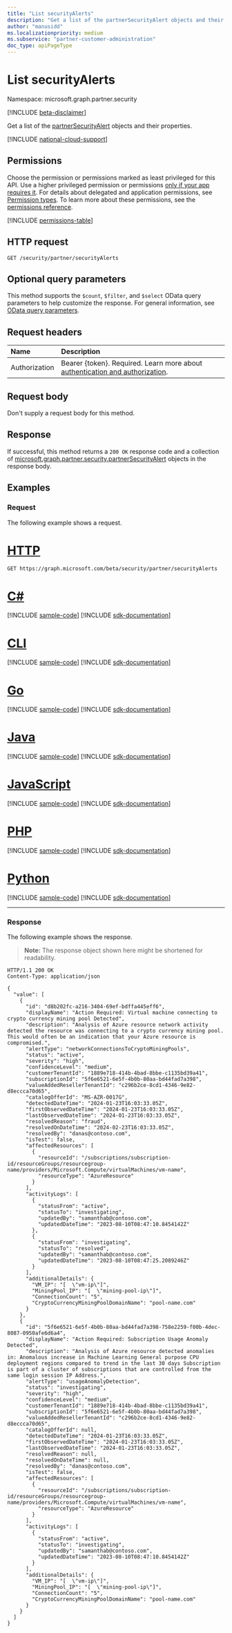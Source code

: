```yaml
---
title: "List securityAlerts"
description: "Get a list of the partnerSecurityAlert objects and their properties."
author: "manusidd"
ms.localizationpriority: medium
ms.subservice: "partner-customer-administration"
doc_type: apiPageType
---
```


# List securityAlerts

Namespace: microsoft.graph.partner.security

[!INCLUDE [beta-disclaimer](../../includes/beta-disclaimer.md)]

Get a list of the [partnerSecurityAlert](../resources/partner-security-partnersecurityalert.md) objects and their properties.

[!INCLUDE [national-cloud-support](../../includes/global-only.md)]

## Permissions

Choose the permission or permissions marked as least privileged for this API. Use a higher privileged permission or permissions [only if your app requires it](/graph/permissions-overview#best-practices-for-using-microsoft-graph-permissions). For details about delegated and application permissions, see [Permission types](/graph/permissions-overview#permission-types). To learn more about these permissions, see the [permissions reference](/graph/permissions-reference).

<!-- { "blockType": "permissions", "name": "partner_security_partnersecurityalert_list_securityalerts" } -->
[!INCLUDE [permissions-table](../includes/permissions/partner-security-partnersecurityalert-list-securityalerts-permissions.md)]

## HTTP request

<!-- {
  "blockType": "ignored"
}
-->
``` http
GET /security/partner/securityAlerts
```

## Optional query parameters

This method supports the `$count`, `$filter`, and `$select` OData query parameters to help customize the response. For general information, see [OData query parameters](/graph/query-parameters).

## Request headers

|Name|Description|
|:---|:---|
|Authorization|Bearer {token}. Required. Learn more about [authentication and authorization](/graph/auth/auth-concepts).|

## Request body

Don't supply a request body for this method.

## Response

If successful, this method returns a `200 OK` response code and a collection of [microsoft.graph.partner.security.partnerSecurityAlert](../resources/partner-security-partnersecurityalert.md) objects in the response body.

## Examples

### Request

The following example shows a request.
# [HTTP](#tab/http)
<!-- {
  "blockType": "request",
  "name": "list_partnersecurityalert"
}
-->
``` http
GET https://graph.microsoft.com/beta/security/partner/securityAlerts
```

# [C#](#tab/csharp)
[!INCLUDE [sample-code](../includes/snippets/csharp/list-partnersecurityalert-csharp-snippets.md)]
[!INCLUDE [sdk-documentation](../includes/snippets/snippets-sdk-documentation-link.md)]

# [CLI](#tab/cli)
[!INCLUDE [sample-code](../includes/snippets/cli/list-partnersecurityalert-cli-snippets.md)]
[!INCLUDE [sdk-documentation](../includes/snippets/snippets-sdk-documentation-link.md)]

# [Go](#tab/go)
[!INCLUDE [sample-code](../includes/snippets/go/list-partnersecurityalert-go-snippets.md)]
[!INCLUDE [sdk-documentation](../includes/snippets/snippets-sdk-documentation-link.md)]

# [Java](#tab/java)
[!INCLUDE [sample-code](../includes/snippets/java/list-partnersecurityalert-java-snippets.md)]
[!INCLUDE [sdk-documentation](../includes/snippets/snippets-sdk-documentation-link.md)]

# [JavaScript](#tab/javascript)
[!INCLUDE [sample-code](../includes/snippets/javascript/list-partnersecurityalert-javascript-snippets.md)]
[!INCLUDE [sdk-documentation](../includes/snippets/snippets-sdk-documentation-link.md)]

# [PHP](#tab/php)
[!INCLUDE [sample-code](../includes/snippets/php/list-partnersecurityalert-php-snippets.md)]
[!INCLUDE [sdk-documentation](../includes/snippets/snippets-sdk-documentation-link.md)]

# [Python](#tab/python)
[!INCLUDE [sample-code](../includes/snippets/python/list-partnersecurityalert-python-snippets.md)]
[!INCLUDE [sdk-documentation](../includes/snippets/snippets-sdk-documentation-link.md)]

---

### Response

The following example shows the response.
>**Note:** The response object shown here might be shortened for readability.
<!-- {
  "blockType": "response",
  "truncated": true,
  "@odata.type": "Collection(microsoft.graph.partner.security.partnerSecurityAlert)"
}
-->
``` http
HTTP/1.1 200 OK
Content-Type: application/json

{
  "value": [
    {
      "id": "d8b202fc-a216-3404-69ef-bdffa445eff6",
      "displayName": "Action Required: Virtual machine connecting to crypto currency mining pool Detected",
      "description": "Analysis of Azure resource network activity detected the resource was connecting to a crypto currency mining pool. This would often be an indication that your Azure resource is compromised.",
      "alertType": "networkConnectionsToCryptoMiningPools",
      "status": "active",
      "severity": "high",
      "confidenceLevel": "medium",
      "customerTenantId": "1889e718-414b-4bad-8bbe-c1135bd39a41",
      "subscriptionId": "5f6e6521-6e5f-4b0b-80aa-bd44fad7a398",
      "valueAddedResellerTenantId": "c296b2ce-8cd1-4346-9e82-d8eccca70d65",
      "catalogOfferId": "MS-AZR-0017G",
      "detectedDateTime": "2024-01-23T16:03:33.05Z",
      "firstObservedDateTime": "2024-01-23T16:03:33.05Z",
      "lastObservedDateTime": "2024-01-23T16:03:33.05Z",
      "resolvedReason": "fraud",
      "resolvedOnDateTime": "2024-02-23T16:03:33.05Z",
      "resolvedBy": "danas@contoso.com",
      "isTest": false,
      "affectedResources": [
        {
          "resourceId": "/subscriptions/subscription-id/resourceGroups/resourcegroup-name/providers/Microsoft.Compute/virtualMachines/vm-name",
          "resourceType": "AzureResource"
        }
      ],
      "activityLogs": [
        {
          "statusFrom": "active",
          "statusTo": "investigating",
          "updatedBy": "samanthab@contoso.com",
          "updatedDateTime": "2023-08-10T08:47:10.8454142Z"
        },
        {
          "statusFrom": "investigating",
          "statusTo": "resolved",
          "updatedBy": "samanthab@contoso.com",
          "updatedDateTime": "2023-08-10T08:47:25.2089246Z"
        }
      ],
      "additionalDetails": {
        "VM_IP": "[  \"vm-ip\"]",
        "MiningPool_IP": "[  \"mining-pool-ip\"]",
        "ConnectionCount": "5",
        "CryptoCurrencyMiningPoolDomainName": "pool-name.com"
      }
    },
    {
      "id": "5f6e6521-6e5f-4b0b-80aa-bd44fad7a398-758e2259-f00b-4dec-8087-0950afe6d6a4",
      "displayName": "Action Required: Subscription Usage Anomaly Detected",
      "description": "Analysis of Azure resource detected anomalies in: Anomalous increase in Machine Learning General purpose CPU deployment regions compared to trend in the last 30 days Subscription is part of a cluster of subscriptions that are controlled from the same login session IP Address.",
      "alertType": "usageAnomalyDetection",
      "status": "investigating",
      "severity": "high",
      "confidenceLevel": "medium",
      "customerTenantId": "1889e718-414b-4bad-8bbe-c1135bd39a41",
      "subscriptionId": "5f6e6521-6e5f-4b0b-80aa-bd44fad7a398",
      "valueAddedResellerTenantId": "c296b2ce-8cd1-4346-9e82-d8eccca70d65",
      "catalogOfferId": null,
      "detectedDateTime": "2024-01-23T16:03:33.05Z",
      "firstObservedDateTime": "2024-01-23T16:03:33.05Z",
      "lastObservedDateTime": "2024-01-23T16:03:33.05Z",
      "resolvedReason": null,
      "resolvedOnDateTime": null,
      "resolvedBy": "danas@contoso.com",
      "isTest": false,
      "affectedResources": [
        {
          "resourceId": "/subscriptions/subscription-id/resourceGroups/resourcegroup-name/providers/Microsoft.Compute/virtualMachines/vm-name",
          "resourceType": "AzureResource"
        }
      ],
      "activityLogs": [
        {
          "statusFrom": "active",
          "statusTo": "investigating",
          "updatedBy": "samanthab@contoso.com",
          "updatedDateTime": "2023-08-10T08:47:10.8454142Z"
        }
      ],
      "additionalDetails": {
        "VM_IP": "[  \"vm-ip\"]",
        "MiningPool_IP": "[  \"mining-pool-ip\"]",
        "ConnectionCount": "5",
        "CryptoCurrencyMiningPoolDomainName": "pool-name.com"
      }
    }
  ]
}
```

